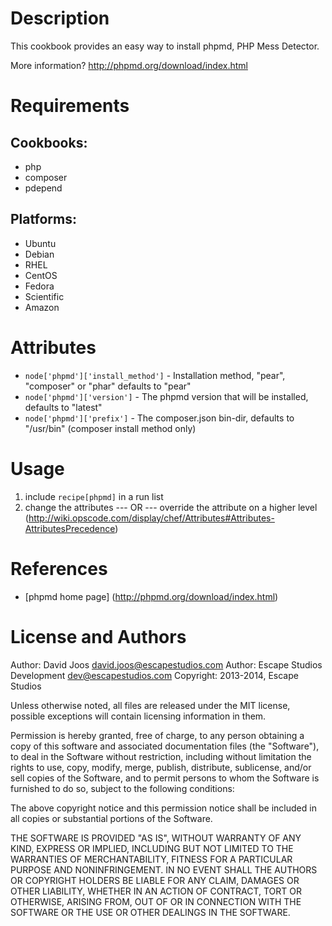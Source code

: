 Description
===========

This cookbook provides an easy way to install phpmd, PHP Mess Detector.

More information?
http://phpmd.org/download/index.html

Requirements
============

## Cookbooks:

* php
* composer
* pdepend

## Platforms:

* Ubuntu
* Debian
* RHEL
* CentOS
* Fedora
* Scientific
* Amazon

Attributes
==========

* `node['phpmd']['install_method']` - Installation method, "pear", "composer" or "phar" defaults to "pear"
* `node['phpmd']['version']` - The phpmd version that will be installed, defaults to "latest"
* `node['phpmd']['prefix']` - The composer.json bin-dir, defaults to "/usr/bin" (composer install method only)

Usage
=====

1) include `recipe[phpmd]` in a run list
2)
    change the attributes
    --- OR ---
    override the attribute on a higher level (http://wiki.opscode.com/display/chef/Attributes#Attributes-AttributesPrecedence)

References
==========

* [phpmd home page] (http://phpmd.org/download/index.html)

License and Authors
===================

Author: David Joos <david.joos@escapestudios.com>
Author: Escape Studios Development <dev@escapestudios.com>
Copyright: 2013-2014, Escape Studios

Unless otherwise noted, all files are released under the MIT license,
possible exceptions will contain licensing information in them.

Permission is hereby granted, free of charge, to any person obtaining a copy
of this software and associated documentation files (the "Software"), to deal
in the Software without restriction, including without limitation the rights
to use, copy, modify, merge, publish, distribute, sublicense, and/or sell
copies of the Software, and to permit persons to whom the Software is
furnished to do so, subject to the following conditions:

The above copyright notice and this permission notice shall be included in
all copies or substantial portions of the Software.

THE SOFTWARE IS PROVIDED "AS IS", WITHOUT WARRANTY OF ANY KIND, EXPRESS OR
IMPLIED, INCLUDING BUT NOT LIMITED TO THE WARRANTIES OF MERCHANTABILITY,
FITNESS FOR A PARTICULAR PURPOSE AND NONINFRINGEMENT. IN NO EVENT SHALL THE
AUTHORS OR COPYRIGHT HOLDERS BE LIABLE FOR ANY CLAIM, DAMAGES OR OTHER
LIABILITY, WHETHER IN AN ACTION OF CONTRACT, TORT OR OTHERWISE, ARISING FROM,
OUT OF OR IN CONNECTION WITH THE SOFTWARE OR THE USE OR OTHER DEALINGS IN
THE SOFTWARE.